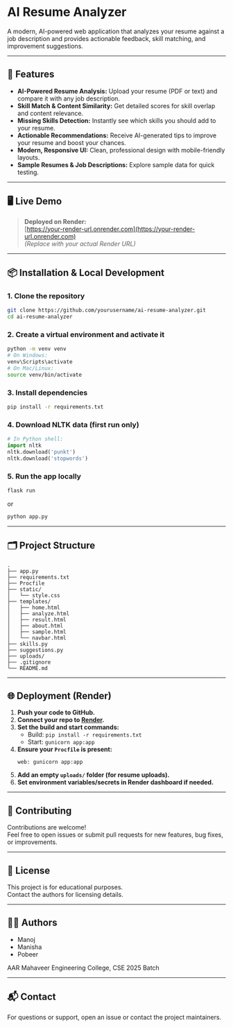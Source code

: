 # AI Resume Analyzer

A modern, AI-powered web application that analyzes your resume against a job description and provides actionable feedback, skill matching, and improvement suggestions.

---

## 🚀 Features

- **AI-Powered Resume Analysis:** Upload your resume (PDF or text) and compare it with any job description.
- **Skill Match & Content Similarity:** Get detailed scores for skill overlap and content relevance.
- **Missing Skills Detection:** Instantly see which skills you should add to your resume.
- **Actionable Recommendations:** Receive AI-generated tips to improve your resume and boost your chances.
- **Modern, Responsive UI:** Clean, professional design with mobile-friendly layouts.
- **Sample Resumes & Job Descriptions:** Explore sample data for quick testing.

---

## 🖥️ Live Demo

> **Deployed on Render:**  
> [https://your-render-url.onrender.com](https://your-render-url.onrender.com)  
> _(Replace with your actual Render URL)_

---

## 📦 Installation & Local Development

### 1. Clone the repository

```sh
git clone https://github.com/yourusername/ai-resume-analyzer.git
cd ai-resume-analyzer
```

### 2. Create a virtual environment and activate it

```sh
python -m venv venv
# On Windows:
venv\Scripts\activate
# On Mac/Linux:
source venv/bin/activate
```

### 3. Install dependencies

```sh
pip install -r requirements.txt
```

### 4. Download NLTK data (first run only)

```python
# In Python shell:
import nltk
nltk.download('punkt')
nltk.download('stopwords')
```

### 5. Run the app locally

```sh
flask run
```

or

```sh
python app.py
```

---

## 🗂️ Project Structure

```
.
├── app.py
├── requirements.txt
├── Procfile
├── static/
│   └── style.css
├── templates/
│   ├── home.html
│   ├── analyze.html
│   ├── result.html
│   ├── about.html
│   ├── sample.html
│   └── navbar.html
├── skills.py
├── suggestions.py
├── uploads/
├── .gitignore
└── README.md
```

---

## 🌐 Deployment (Render)

1. **Push your code to GitHub.**
2. **Connect your repo to [Render](https://render.com/).**
3. **Set the build and start commands:**
   - Build: `pip install -r requirements.txt`
   - Start: `gunicorn app:app`
4. **Ensure your `Procfile` is present:**
   ```
   web: gunicorn app:app
   ```
5. **Add an empty `uploads/` folder (for resume uploads).**
6. **Set environment variables/secrets in Render dashboard if needed.**

---

## 🤝 Contributing

Contributions are welcome!  
Feel free to open issues or submit pull requests for new features, bug fixes, or improvements.

---

## 📄 License

This project is for educational purposes.  
Contact the authors for licensing details.

---

## 👨‍💻 Authors

- Manoj
- Manisha
- Pobeer

AAR Mahaveer Engineering College, CSE 2025 Batch

---

## 📬 Contact

For questions or support, open an issue or contact the project maintainers.
